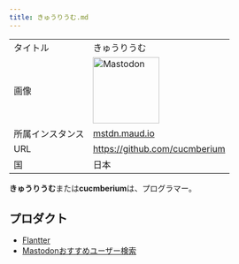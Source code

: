 ```yaml
---
title: きゅうりうむ.md
---
```

<div>

|                  |                                                                                                                                                                                                                                                                                                        |
|------------------|--------------------------------------------------------------------------------------------------------------------------------------------------------------------------------------------------------------------------------------------------------------------------------------------------------|
| タイトル         | きゅうりうむ                                                                                                                                                                                                                                                                                           |
| 画像             | [<img src="/images/thumb/0/00/Mastodon_logo.png/120px-Mastodon_logo.png" srcset="/images/thumb/0/00/Mastodon_logo.png/180px-Mastodon_logo.png 1.5x, /images/0/00/Mastodon_logo.png 2x" width="120" height="120" alt="Mastodon" />](/%E3%83%95%E3%82%A1%E3%82%A4%E3%83%AB:Mastodon_logo.png "Mastodon") |
| 所属インスタンス | [mstdn.maud.io](/Mstdn.maud.io "Mstdn.maud.io")                                                                                                                                                                                                                                                        |
| URL              | <a href="https://github.com/cucmberium" rel="nofollow">https://github.com/cucmberium</a>                                                                                                                                                                                                               |
| 国               | 日本                                                                                                                                                                                                                                                                                                   |

  
**きゅうりうむ**または**cucmberium**は、プログラマー。

## プロダクト

-   [Flantter](/Flantter "Flantter")
-   [Mastodonおすすめユーザー検索](/Mastodon%E3%81%8A%E3%81%99%E3%81%99%E3%82%81%E3%83%A6%E3%83%BC%E3%82%B6%E3%83%BC%E6%A4%9C%E7%B4%A2 "Mastodonおすすめユーザー検索")

</div>
